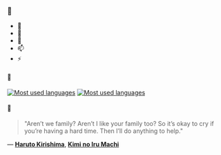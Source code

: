 ### 👋

- 🔭
- 🌱
- 💬
- 📫
- ⚡

#### 🧏

[![Most used languages](https://github-readme-stats-aynah.vercel.app/api/top-langs/?username=aynh&theme=solarized-dark&langs_count=6&layout=compact&hide_title=true)](https://github.com/anuraghazra/github-readme-stats#gh-dark-mode-only)
[![Most used languages](https://github-readme-stats-aynah.vercel.app/api/top-langs/?username=aynh&theme=solarized-light&langs_count=6&layout=compact&hide_title=true)](https://github.com/anuraghazra/github-readme-stats#gh-light-mode-only)

#### 💬

> "Aren’t we family? Aren’t I like your family too? So it’s okay to cry if you’re having a hard time. Then I’ll do anything to help."

&mdash; [**Haruto Kirishima**](https://myanimelist.net/character.php?q=Haruto%20Kirishima&cat=character), [**Kimi no Iru Machi**](https://myanimelist.net/search/all?q=Kimi%20no%20Iru%20Machi&cat=all)
